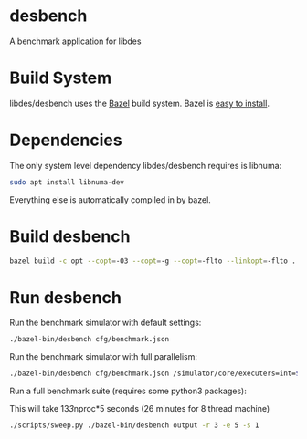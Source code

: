# desbench

A benchmark application for libdes

# Build System
libdes/desbench uses the [Bazel](https://bazel.build/) build system. Bazel is [easy to install](https://docs.bazel.build/versions/master/install.html).

# Dependencies
The only system level dependency libdes/desbench requires is libnuma:
``` sh
sudo apt install libnuma-dev
```
Everything else is automatically compiled in by bazel.

# Build desbench
``` sh
bazel build -c opt --copt=-O3 --copt=-g --copt=-flto --linkopt=-flto ...
```

# Run desbench
Run the benchmark simulator with default settings:
``` sh
./bazel-bin/desbench cfg/benchmark.json
```

Run the benchmark simulator with full parallelism:
``` sh
./bazel-bin/desbench cfg/benchmark.json /simulator/core/executers=int=$(nproc)
```

Run a full benchmark suite (requires some python3 packages):

This will take 13*3*nproc*5 seconds (26 minutes for 8 thread machine)
``` sh
./scripts/sweep.py ./bazel-bin/desbench output -r 3 -e 5 -s 1
```
